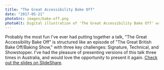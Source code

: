 ```yaml
---
title: "The Great Accessibility Bake Off"
date: "2017-05-21"
photoSrc: images/bake-off.png
photoAlt: Digital illustration of 'The Great Accessibility Bake Off' written across multiple tiers of a cake, surrounded by cupcakes, balloons, and confetti
---
```


Probably the most fun I've ever had putting together a talk, "The Great Accessibility Bake Off" is structured like an episode of "The Great British Bake Off/Baking Show," with three key challenges: Signature, Technical, and Showstopper. I've had the pleasure of presenting versions of this talk three times in Australia, and would love the opportunity to present it again. [Check out the slides on SlideShare](https://www.slideshare.net/cordeliadillon/the-great-accessibility-bake-off).